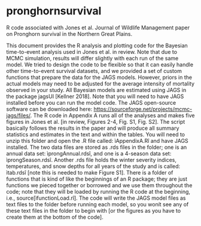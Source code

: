 # pronghornsurvival
R code associated with Jones et al. Journal of Wildlife Management paper on Pronghorn survival in the Northern Great Plains. 

This document provides the R analysis and plotting code for the Bayesian time-to-event analysis used in Jones et al. in review. Note that due to MCMC simulation, results will differ slightly with each run of the same model. We tried to design the code to be flexible so that it can easily handle other time-to-event survival datasets, and we provided a set of custom functions that prepare the data for the JAGS models. However, priors in the actual models may need to be adjusted for the average intensity of mortality observed in your study. All Bayesian models are estimated using JAGS in the package jagsUI [Kellner 2018]. Note that you will need to have JAGS installed before you can run the model code. The JAGS open-source software can be downloaded here: https://sourceforge.net/projects/mcmc-jags/files/. The R code in Appendix A runs all of the analyses and makes five figures in Jones et al. [in review, Figures 2-4, Fig. S1, Fig. S2]. The script basically follows the results in the paper and will produce all summary statistics and estimates in the text and within the tables. You will need to unzip this folder and open the .R file called: ìAppendixA.Rî and have JAGS installed. The two data files are stored as .rds files in the folder; one is an annual data set: ìprongAnnual.rdsî, and one is a 4-season data set: ìprongSeason.rdsî. Another .rds file holds the winter severity indices, temperatures, and snow depths for all years of the study and is called: ìtab.rdsî [note this is needed to make Figure S1]. There is a folder of functions that is kind of like the beginnings of an R package; they are just functions we pieced together or borrowed and we use them throughout the code; note that they will be loaded by running the R code at the beginning, i.e., source[ìfunctionLoad.rî]. The code will write the JAGS model files as text files to the folder before running each model, so you wonít see any of these text files in the folder to begin with [or the figures as you have to create them at the bottom of the code].

